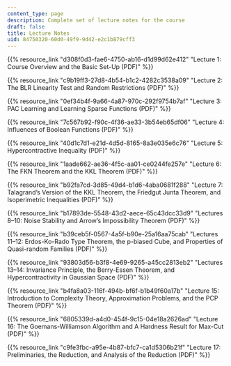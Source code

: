 ```yaml
---
content_type: page
description: Complete set of lecture notes for the course
draft: false
title: Lecture Notes
uid: 84750320-60d0-49f9-9d42-e2c1b879cff3
---
```

{{% resource_link "d308f0d3-fae6-4750-ab16-d1d99d62e412" "Lecture 1: Course Overview and the Basic Set-Up (PDF)" %}}

{{% resource_link "c9b19ff3-27d8-4b54-b1c2-4282c3538a09" "Lecture 2: The BLR Linearity Test and Random Restrictions (PDF)" %}}

{{% resource_link "0ef34b4f-9a66-4a87-970c-292f9754b7af" "Lecture 3: PAC Learning and Learning Sparse Functions (PDF)" %}}

{{% resource_link "7c567b92-f90c-4f36-ae33-3b54eb65df06" "Lecture 4: Influences of Boolean Functions (PDF)" %}}

{{% resource_link "40d1c7d1-e21d-4d5d-8165-8a3e035e6c76" "Lecture 5: Hypercontractive Inequality (PDF)" %}}

{{% resource_link "1aade662-ae36-4f5c-aa01-ce0244fe257e" "Lecture 6: The FKN Theorem and the KKL Theorem (PDF)" %}}

{{% resource_link "b92fa7cd-3d85-49d4-b1d6-4aba0681f288" "Lecture 7: Talagrand’s Version of the KKL Theorem, the Friedgut Junta Theorem, and Isoperimetric Inequalities (PDF)" %}}

{{% resource_link "b17893de-5548-43d2-aece-65c43dcc33d9" "Lectures 8–10: Noise Stability and Arrow’s Impossibility Theorem (PDF)" %}} 

{{% resource_link "b39ceb5f-0567-4a5f-b90e-25a16aa75cab" "Lectures 11–12: Erdos-Ko-Rado Type Theorem, the p-biased Cube, and Properties of Quasi-random Families (PDF)" %}}

{{% resource_link "93803d56-b3f8-4e69-9265-a45cc2813eb2" "Lectures 13–14: Invariance Principle, the Berry-Essen Theorem, and Hypercontractivity in Gaussian Space (PDF)" %}}

{{% resource_link "b4fa8a03-116f-494b-bf6f-b1b49f60a17b" "Lecture 15: Introduction to Complexity Theory, Approximation Problems, and the PCP Theorem (PDF)" %}}

{{% resource_link "6805339d-a4d0-454f-9c15-04e18a2626ad" "Lecture 16: The Goemans-Williamson Algorithm and A Hardness Result for Max-Cut (PDF)" %}}

{{% resource_link "c9fe3fbc-a95e-4b87-bfc7-ca1d5306b21f" "Lecture 17: Preliminaries, the Reduction, and Analysis of the Reduction (PDF)" %}}